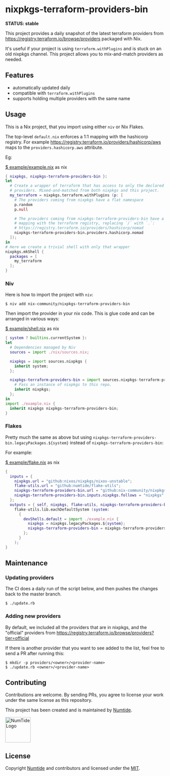 # nixpkgs-terraform-providers-bin

**STATUS: stable**

This project provides a daily snapshot of the latest terraform providers from
https://registry.terraform.io/browse/providers packaged with Nix.

It's useful if your project is using `terraform.withPlugins` and is stuck on
an old nixpkgs channel. This project allows you to mix-and-match providers as
needed.

## Features

* automatically updated daily
* compatible with `terraform.withPlugins`
* supports holding multiple providers with the same name

## Usage

This is a Nix project, that you import using either `niv` or Nix Flakes.

The top-level `default.nix` enforces a 1:1 mapping with the hashicorp
registry. For example https://registry.terraform.io/providers/hashicorp/aws
maps to the `providers.hashicorp.aws` attribute.

Eg:

[$ example/example.nix](example/example.nix) as nix
```nix
{ nixpkgs, nixpkgs-terraform-providers-bin }:
let
  # Create a wrapper of terraform that has access to only the declared list of
  # providers. Mixed-and-matched from both nixpkgs and this project.
  my_terraform = nixpkgs.terraform.withPlugins (p: [
    # The providers coming from nixpkgs have a flat namespace
    p.random
    p.null

    # The providers coming from nixpkgs-terraform-providers-bin have a 1:1
    # mapping with the terraform registry, replacing `/` with `.`:
    # https://registry.terraform.io/providers/hashicorp/nomad
    nixpkgs-terraform-providers-bin.providers.hashicorp.nomad
  ]);
in
# Here we create a trivial shell with only that wrapper
nixpkgs.mkShell {
  packages = [
    my_terraform
  ];
}
```

### Niv

Here is how to import the project with `niv`:

```console
$ niv add nix-community/nixpkgs-terraform-providers-bin
```

Then import the provider in your nix code. This is glue code and can be
arranged in various ways:

[$ example/shell.nix](example/shell.nix) as nix
```nix
{ system ? builtins.currentSystem }:
let
  # Dependencies managed by Niv
  sources = import ./nix/sources.nix;

  nixpkgs = import sources.nixpkgs {
    inherit system;
  };

  nixpkgs-terraform-providers-bin = import sources.nixpkgs-terraform-providers-bin {
    # Pass an instance of nixpkgs to this repo.
    inherit nixpkgs;
  };
in
import ./example.nix {
  inherit nixpkgs nixpkgs-terraform-providers-bin;
}
```

### Flakes

Pretty much the same as above but using
`nixpkgs-terraform-providers-bin.legacyPackages.${system}` instead of
`nixpkgs-terraform-providers-bin`:

For example:

[$ example/flake.nix](example/flake.nix) as nix
```nix
{
  inputs = {
    nixpkgs.url = "github:nixos/nixpkgs/nixos-unstable";
    flake-utils.url = "github:numtide/flake-utils";
    nixpkgs-terraform-providers-bin.url = "github:nix-community/nixpkgs-terraform-providers-bin";
    nixpkgs-terraform-providers-bin.inputs.nixpkgs.follows = "nixpkgs";
  };
  outputs = { self, nixpkgs, flake-utils, nixpkgs-terraform-providers-bin }@inputs:
    flake-utils.lib.eachDefaultSystem (system:
      {
        devShells.default = import ./example.nix {
          nixpkgs = nixpkgs.legacyPackages.${system};
          nixpkgs-terraform-providers-bin = nixpkgs-terraform-providers-bin.legacyPackages.${system};
        };
      }
    );
}
```

## Maintenance

### Updating providers

The CI does a daily run of the script below, and then pushes the changes back
to the master branch.

```console
$ ./update.rb
```

### Adding new providers

By default, we included all the providers that are in nixpkgs, and the
"official" providers from
https://registry.terraform.io/browse/providers?tier=official

If there is another provider that you want to see added to the list, feel free
to send a PR after running this:

```console
$ mkdir -p providers/<owner>/<provider-name>
$ ./update.rb <owner>/<provider-name>
```

## Contributing

Contributions are welcome. By sending PRs, you agree to license your work
under the same license as this repository.

This project has been created and is maintained by [Numtide](https://numtide.com).

<img src="https://numtide.com/logo.png" alt="NumTide Logo" width="80">

## License

Copyright [Numtide](https://numtide.com) and contributors and licensed under
the [MIT](LICENSE).
